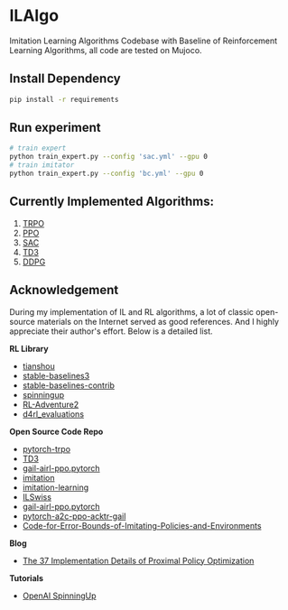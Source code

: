 # ILAlgo
Imitation Learning Algorithms Codebase with Baseline of Reinforcement Learning Algorithms, all code are tested on Mujoco.

## Install Dependency

```bash
pip install -r requirements
```

## Run experiment

```bash
# train expert
python train_expert.py --config 'sac.yml' --gpu 0
# train imitator
python train_expert.py --config 'bc.yml' --gpu 0
```

## Currently Implemented Algorithms:

1. [TRPO](https://arxiv.org/abs/1502.05477)
2. [PPO](https://arxiv.org/abs/1707.06347)
3. [SAC](https://arxiv.org/abs/1812.05905)
4. [TD3](https://arxiv.org/abs/1802.09477)
5. [DDPG](https://arxiv.org/abs/1509.02971)

## Acknowledgement
During my implementation of IL and RL algorithms, a lot of classic open-source materials on the Internet served as good references. And I highly appreciate their author's effort. Below is a detailed list.

**RL Library**

+ [tianshou](https://github.com/thu-ml/tianshou)
+ [stable-baselines3](https://github.com/DLR-RM/stable-baselines3)
+ [stable-baselines-contrib](https://github.com/Stable-Baselines-Team/stable-baselines3-contrib)
+ [spinningup](https://github.com/openai/spinningup)
+ [RL-Adventure2](https://github.com/higgsfield/RL-Adventure-2)
+ [d4rl_evaluations](https://github.com/rail-berkeley/d4rl_evaluations)

**Open Source Code Repo**

+ [pytorch-trpo](https://github.com/ikostrikov/pytorch-trpo)
+ [TD3](https://github.com/sfujim/TD3)
+ [gail-airl-ppo.pytorch](https://github.com/ku2482/gail-airl-ppo.pytorch)
+ [imitation](https://github.com/HumanCompatibleAI/imitation)
+ [imitation-learning](https://github.com/Kaixhin/imitation-learning)
+ [ILSwiss](https://github.com/Ericonaldo/ILSwiss)
+ [gail-airl-ppo.pytorch](https://github.com/ku2482/gail-airl-ppo.pytorch)
+ [pytorch-a2c-ppo-acktr-gail](https://github.com/ikostrikov/pytorch-a2c-ppo-acktr-gail)
+ [Code-for-Error-Bounds-of-Imitating-Policies-and-Environments](https://github.com/tianxusky/Code-for-Error-Bounds-of-Imitating-Policies-and-Environments)

**Blog**

+ [The 37 Implementation Details of Proximal Policy Optimization](https://iclr.iro.umontreal.ca/679b37e0-caab-4710-921b-b59a688075df_1642188062/blog/)

**Tutorials**

+ [OpenAI SpinningUp](https://spinningup.openai.com/en/latest/index.html)
